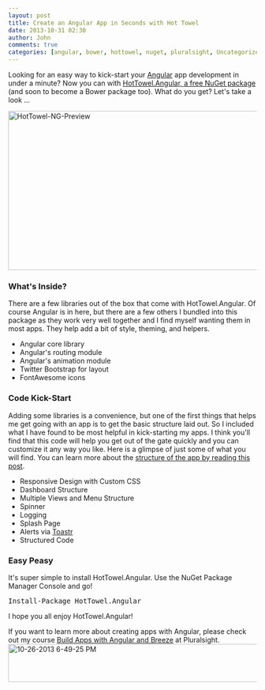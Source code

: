 ```yaml
---
layout: post
title: Create an Angular App in Seconds with Hot Towel
date: 2013-10-31 02:30
author: John
comments: true
categories: [angular, bower, hottowel, nuget, pluralsight, Uncategorized]
---
```

Looking for an easy way to kick-start your <a href="http://angularjs.org" target="_blank">Angular</a> app development in under a minute? Now you can with <a href="http://nuget.org/packages/hottowel.angular" target="_blank">HotTowel.Angular, a free NuGet package</a> (and soon to become a Bower package too). What do you get? Let's take a look ...

<img src="/wp-content/uploads/2013/09/HotTowel-NG-Preview-600x322.png" alt="HotTowel-NG-Preview" width="600" height="322" class="aligncenter size-large wp-image-20961" />

<h3>What's Inside?</h3>
There are a few libraries out of the box that come with HotTowel.Angular. Of course Angular is in here, but there are a few others I bundled into this package as they work very well together and I find myself wanting them in most apps. They help add a bit of style, theming, and helpers.
<ul>
<li>Angular core library</li>
<li>Angular's routing module</li>
<li>Angular's animation module</li>
<li>Twitter Bootstrap for layout</li>
<li>FontAwesome icons</li>
</ul>

<h3>Code Kick-Start</h3>
Adding some libraries is a convenience, but one of the first things that helps me get going with an app is to get the basic structure laid out. So I included what I have found to be most helpful in kick-starting my apps. I think you'll find that this code will help you get out of the gate quickly and you can customize it any way you like. Here is a glimpse of just some of what you will find. You can learn more about the <a href="http://www.johnpapa.net/angular-growth-structure/" target="_blank">structure of the app by reading this post</a>.
<ul>
<li>Responsive Design with Custom CSS</li>
<li>Dashboard Structure</li>
<li>Multiple Views and Menu Structure</li>
<li>Spinner</li>
<li>Logging</li>
<li>Splash Page</li>
<li>Alerts via <a href="http://toastrjs.com" target="_blank">Toastr</a></li>
<li>Structured Code</li>
</ul>

<h3>Easy Peasy</h3>
It's super simple to install HotTowel.Angular. Use the NuGet Package Manager Console and go!
<pre class="prettyprint">
Install-Package HotTowel.Angular
</pre>

I hope you all enjoy HotTowel.Angular! 

If you want to learn more about creating apps with Angular, please check out my course <a href="http://jpapa.me/spangz" target="_blank">Build Apps with Angular and Breeze</a> at Pluralsight.
<a href="http://jpapa.me/spangz" target="_blank"><img src="/wp-content/uploads/2013/10/10-26-2013-6-49-25-PM-600x77.png" alt="10-26-2013 6-49-25 PM" width="600" height="77" class="aligncenter size-large wp-image-22081" />
</a>


